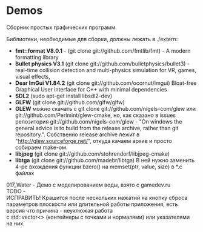 # Demos

Сборник простых графических программ.  

Библиотеки, необходимые для сборки, должны лежать в ./extern:  

- **fmt::format V8.0.1** - (git clone git://github.com/fmtlib/fmt) - A modern formatting library 
- **Bullet physics V3.1** (git clone git://github.com/bulletphysics/bullet3) - real-time collision detection and multi-physics simulation for VR, games, visual effects,
- **Dear ImGui V1.84.2** (git clone git://github.com/ocornut/imgui) Bloat-free Graphical User interface for C++ with minimal dependencies  
- **SDL2** (sudo apt-get install libsdl2-dev)  
- **GLFW** (git clone git://github.com/glfw/glfw)
- **GLEW** можно скачать с git clone git://github.com/nigels-com/glew или git://github.com/Perlmint/glew-cmake, но, как сказано в issues репозитория git://github.com/nigels-com/glew - "On windows the general advice is to build from the release archive, rather than git repository.". Собственно release archive  лежит в "http://glew.sourceforge.net/", откуда качаем архив и просто собираем make-ом.
- **libjpeg** (git clone git://github.com/stohrendorf/libjpeg-cmake)
- **libtga** (git clone git://github.com/madebr/libtga) В ней нужно заменить 4-ре вхождения функции bzero() на memset(ptr, value, size) в *.c файлах  
  
017_Water - Демо с моделированием воды, взято с gamedev.ru  
TODO -  
ИСПРАВИТЬ! Крашится после нескольких нажатий на кнопку сброса параметров плоскости или длительной работы приложения, есть версия что причина - неуклюжая работа  
с std::vector<> (контейнеры с точками и нормалями) или указателями на них.  
